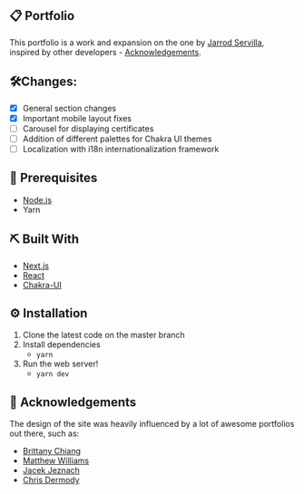 ## 📋 Portfolio

This portfolio is a work and expansion on the one by [Jarrod Servilla](https://github.com/jcserv), inspired by other developers - [Acknowledgements](#-acknowledgements).

## 🛠️Changes:

- [x] General section changes
- [x] Important mobile layout fixes
- [ ] Carousel for displaying certificates
- [ ] Addition of different palettes for Chakra UI themes
- [ ] Localization with i18n internationalization framework

## 💼 Prerequisites

- [Node.js](https://nodejs.org/en/download/)
- Yarn

## ⛏️ Built With

- [Next.js](https://nextjs.org/)
- [React](https://reactjs.org/)
- [Chakra-UI](https://chakra-ui.com/)

## ⚙️ Installation

1. Clone the latest code on the master branch
2. Install dependencies
   - `yarn`
3. Run the web server!
   - `yarn dev`

## 📗 Acknowledgements

The design of the site was heavily influenced by a lot of awesome portfolios out there, such as:

- <a href="https://brittanychiang.com/">Brittany Chiang</a>
- <a href="http://findmatthew.com/">Matthew Williams</a>
- <a href="https://jacekjeznach.com/">Jacek Jeznach</a>
- <a href="https://chippd.github.io/">Chris Dermody</a>
